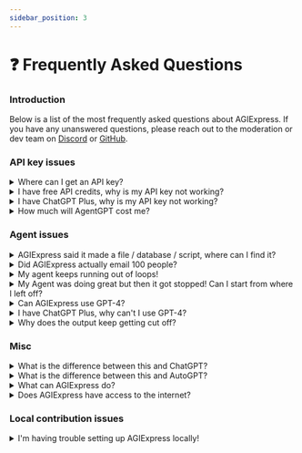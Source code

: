 ```yaml
---
sidebar_position: 3
---
```


# ❓ Frequently Asked Questions

### Introduction

Below is a list of the most frequently asked questions about AGIExpress. If you have any unanswered questions, please reach out to the moderation or dev team on [Discord](https://discord.gg/m659tAca) or [GitHub](https://github.com/AGIExpress/AGIExpress).

### API key issues

<details>
<summary>Where can I get an API key?</summary>
You should first sign up for an OpenAI account. You can do so <a href="https://openai.com/blog/openai-api">here</a>. 
For new accounts, you will be placed under a free tier with $18 of free credits.
All you need to do now is visit the <a href="https://platform.openai.com/account/api-keys">API keys page</a>, create a new key, and place the key within the AGIExpress settings menu.
<br></br>
<br></br>
<strong>NOTE:</strong> This key should be private and should not be shared publicly. AGIExpress does not save this key in a database, it is simply stored in your browser. 
</details>

<details>
<summary>I have free API credits, why is my API key not working?</summary>
OpenAI API accounts start with $18 of free tier credits. 
Look at your <a href="https://platform.openai.com/account/usage">OpenAI API usage page</a> to see if it has been used up or expired. 
Expired credit will show up as red such as the below image

![Example banner](./assets/expired-free-tier.png)

If you have used up your free tier credits, you will need to add billing information into your API key: <a href="https://platform.openai.com/account/billing/overview">OpenAI API Overview</a>.
Note that a few runs of AGIExpress will only cost a few cents.

</details>

<details>
<summary>I have ChatGPT Plus, why is my API key not working?</summary>
ChatGPT Plus is independent of your OpenAI API key. 
Although you have ChatGPT Plus, it doesn't mean that you will be able to use the API. 
All accounts start with $18 of free credits but this can be used of or expired. Given this, you will need to add your billing information into your API key account. 
You can do so by visiting the following link and adding a payment method: <a href="https://platform.openai.com/account/billing/overview">OpenAI API Overview</a>.  
</details>

<details>
<summary>How much will AgentGPT cost me?</summary>
Using AgentGPT is free as we handle the API costs. If you provide your own API key however, the cost per agent deployment will depend on the model that you use. 
<ul>
    <li>gpt-3.5-turbo will cost only a few cents per run at most</li>
    <li>gpt-4 is a lot more expensive. Be sure to limit its loops and watch over costs carefully</li>
    <li>NOTE: You can limit the number of loops and number of tokens within the advanced settings</li>
</ul>
</details>

### Agent issues

<details>
<summary>AGIExpress said it made a file / database / script, where can I find it?</summary>
Currently AGIExpress is incapable of outputs in that manner, but this is something we are actively working on. 
Keep an eye on our <a href="/roadmap">roadmap</a> to get an idea for when this might be available. 
</details>

<details>
<summary>Did AGIExpress actually email 100 people?</summary>
No! We don't currently support this functionality, but its something we're looking to implement. View our <a href="/roadmap">roadmap</a> to get an idea for when this might be available. 
When this does work, we'll be sure to validate that an action like "sending an email" is actually something you want to do 🙂
</details>

<details>
<summary>My agent keeps running out of loops!</summary>
We must limit how much the Agent runs in some capacity due to API and infrastructure costs 😢. 
If you provide your own API key you can increase the number of loops your Agent goes through within the advanced settings of the settings menu.  
</details>

<details>
<summary>My Agent was doing great but then it got stopped! Can I start from where I left off?</summary>
Currently all Agent runs are isolated from each other so this is not possible. 
This is something we want to add in the future, but in the meantime you can create another AGIExpress run using the information it generated for you from the previous run.
Keep an eye on our <a href="/roadmap">roadmap</a> to get an idea for when this might be available.
</details>

<details>
<summary>Can AGIExpress use GPT-4?</summary>
AGIExpress currently uses GPT-3.5 due to costs and availability. If you have API access to GPT-4, you can input your own API key in the settings menu and select GPT-4 as the model. 
</details>

<details>
<summary>I have ChatGPT Plus, why can't I use GPT-4?</summary>
ChatGPT Plus is independent of your OpenAI API account having access to GPT-4. Unfortunately, our API key account will have to be accepted through the waitlist. Enroll your account here: <a href="https://openai.com/waitlist/gpt-4-api">GPT-4 API waitlist</a>
</details>

<details>
<summary>Why does the output keep getting cut off?</summary>
The longer the output is, the more expensive it is on our end to generate it. 
Because of this, we have a limit on the output length which can cause longer messages to be cut off.
If you provide your own API key, you can increase the output length within the advanced settings of the settings menu by increasing the number of tokens.
</details>

### Misc

<details>
<summary>What is the difference between this and ChatGPT?</summary>
ChatGPT is a great tool that will allow you to ask a specific question and receive a result. AgentGPT on the otherhand is a platform for AI agents. You configure an agent to accomplish a broad goal, and it will automatically think and perform tasks to achieve it.
</details>

<details>
<summary>What is the difference between this and AutoGPT?</summary>
Both AGIExpress and AutoGPT are projects involving autonomous AI agents. AutoGPT is a tool that one runs locally while AGIExpress is a web based platform.
</details>

<details>
<summary>What can AGIExpress do?</summary>
AGIExpress can do a lot, but we're also working on giving it a lot more capabilities. Visit our <a href="/usecases">usecases</a> page to learn about how people currently use AGIExpress.
</details>

<details>
<summary>Does AGIExpress have access to the internet?</summary>
Not yet but this is coming very soon! Keep an eye on our <a href="/roadmap">roadmap</a>.
</details>

### Local contribution issues

<details>
<summary>I'm having trouble setting up AGIExpress locally!</summary>
Please visit our <a href="/setup">setup</a> guide to diagnose any issues. If you have a problem that is undocumented, please submit an <a href="https://github.com/AGIExpress/AGIExpress/issues">issue on GitHub</a>.
</details>
